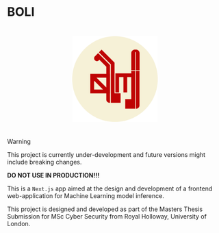 # BOLI
<div align="center" style="margin-top:20px">
    <img src="./assets/logo-circle.png" height=200 style="margin:20px" />
</div>


>[!WARNING]
> This project is currently under-development and future versions might include breaking changes.
>
> **DO NOT USE IN PRODUCTION!!!**

This is a `Next.js` app aimed at the design and development of a frontend web-application for Machine Learning model inference.

This project is designed and developed as part of the Masters Thesis Submission for MSc Cyber Security from Royal Holloway, University of London.
